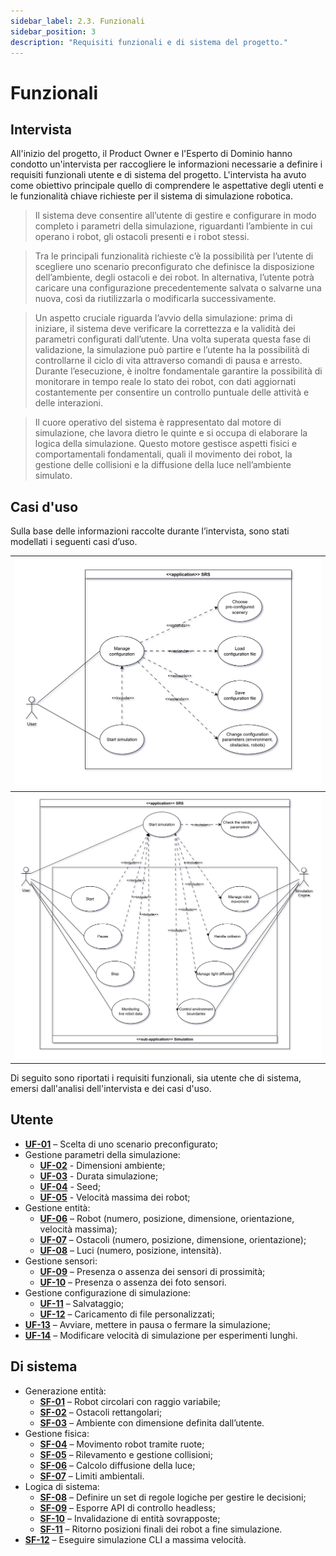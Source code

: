 ```yaml
---
sidebar_label: 2.3. Funzionali
sidebar_position: 3
description: "Requisiti funzionali e di sistema del progetto."
---
```


# Funzionali

## Intervista

All'inizio del progetto, il Product Owner e l'Esperto di Dominio hanno condotto un'intervista per raccogliere le
informazioni necessarie a definire i requisiti funzionali utente e di sistema del progetto. L'intervista ha avuto come
obiettivo principale quello di comprendere le aspettative degli utenti e le funzionalità chiave richieste per il sistema
di simulazione robotica.

> Il sistema deve consentire all’utente di gestire e configurare in modo completo i parametri della simulazione,
> riguardanti l’ambiente in cui operano i robot, gli ostacoli presenti e i robot stessi.

> Tra le principali funzionalità richieste c’è la possibilità per l’utente di scegliere uno scenario preconfigurato che
> definisce la disposizione dell’ambiente, degli ostacoli e dei robot. In alternativa, l’utente potrà caricare una
> configurazione precedentemente salvata o salvarne una nuova, così da riutilizzarla o modificarla successivamente.

> Un aspetto cruciale riguarda l’avvio della simulazione: prima di iniziare, il sistema deve verificare la correttezza e
> la validità dei parametri configurati dall’utente. Una volta superata questa fase di validazione, la simulazione può
> partire e l’utente ha la possibilità di controllarne il ciclo di vita attraverso comandi di pausa e arresto. Durante
> l’esecuzione, è inoltre fondamentale garantire la possibilità di monitorare in tempo reale lo stato dei robot, con dati
> aggiornati costantemente per consentire un controllo puntuale delle attività e delle interazioni.

> Il cuore operativo del sistema è rappresentato dal motore di simulazione, che lavora dietro le quinte e si occupa di
> elaborare la logica della simulazione. Questo motore gestisce aspetti fisici e comportamentali fondamentali, quali il
> movimento dei robot, la gestione delle collisioni e la diffusione della luce nell’ambiente simulato.

## Casi d'uso

Sulla base delle informazioni raccolte durante l’intervista, sono stati modellati i seguenti casi d’uso.

| ![Use case diagram 01](../../static/img/02-requirements/use-cases-diagram-01.png) |
| --------------------------------------------------------------------------------- |
| ![Use case diagram 02](../../static/img/02-requirements/use-cases-diagram-02.png) |

Di seguito sono riportati i requisiti funzionali, sia utente che di sistema, emersi dall'analisi dell'intervista e dei
casi d'uso.

## Utente

- **[UF-01](../08-user-guide/01-configuration.md)** – Scelta di uno scenario preconfigurato;
- Gestione parametri della simulazione:
  - **[UF-02](https://github.com/Scala-Robotics-Simulator/PPS-22-srs/blob/main/src/test/scala/io/github/srs/model/environment/EnvironmentTest.scala)** - Dimensioni ambiente;
  - **[UF-03](../08-user-guide/01-configuration.md)** - Durata simulazione;
  - **[UF-04](../08-user-guide/01-configuration.md)** - Seed;
  - **[UF-05](https://github.com/Scala-Robotics-Simulator/PPS-22-srs/blob/main/src/test/scala/io/github/srs/model/entity/dynamicentity/actuator/DifferentialWheelMotorTest.scala)** - Velocità massima dei robot;
- Gestione entità:
  - **[UF-06](https://github.com/Scala-Robotics-Simulator/PPS-22-srs/blob/main/src/test/scala/io/github/srs/model/entity/dynamicentity/dsl/RobotDslTest.scala)** – Robot (numero, posizione, dimensione, orientazione, velocità massima);
  - **[UF-07](https://github.com/Scala-Robotics-Simulator/PPS-22-srs/blob/main/src/test/scala/io/github/srs/model/entity/staticentity/dsl/ObstacleDslTest.scala)** – Ostacoli (numero, posizione, dimensione, orientazione);
  - **[UF-08](https://github.com/Scala-Robotics-Simulator/PPS-22-srs/blob/main/src/test/scala/io/github/srs/model/entity/staticentity/dsl/LightDslTest.scala)** – Luci (numero, posizione, intensità).
- Gestione sensori:
  - **[UF-09](https://github.com/Scala-Robotics-Simulator/PPS-22-srs/blob/main/src/test/scala/io/github/srs/model/entity/dynamicentity/dsl/RobotDslTest.scala)** – Presenza o assenza dei sensori di prossimità;
  - **[UF-10](https://github.com/Scala-Robotics-Simulator/PPS-22-srs/blob/main/src/test/scala/io/github/srs/model/entity/dynamicentity/dsl/RobotDslTest.scala)** – Presenza o assenza dei foto sensori.
- Gestione configurazione di simulazione:
  - **[UF-11](https://github.com/Scala-Robotics-Simulator/PPS-22-srs/blob/main/src/test/scala/io/github/srs/config/YamlConfigManagerTest.scala)** – Salvataggio;
  - **[UF-12](https://github.com/Scala-Robotics-Simulator/PPS-22-srs/blob/main/src/test/scala/io/github/srs/config/YamlConfigManagerTest.scala)** – Caricamento di file personalizzati;
- **[UF-13](../08-user-guide/02-simulation.md)** – Avviare, mettere in pausa o fermare la simulazione;
- **[UF-14](../08-user-guide/02-simulation.md)** – Modificare velocità di simulazione per esperimenti lunghi.

## Di sistema

- Generazione entità:
  - **[SF-01](https://github.com/Scala-Robotics-Simulator/PPS-22-srs/blob/main/src/test/scala/io/github/srs/model/entity/dynamicentity/dsl/RobotDslTest.scala)** – Robot circolari con raggio variabile;
  - **[SF-02](https://github.com/Scala-Robotics-Simulator/PPS-22-srs/blob/main/src/test/scala/io/github/srs/model/entity/staticentity/dsl/ObstacleDslTest.scala)** – Ostacoli rettangolari;
  - **[SF-03](../08-user-guide/01-configuration.md)** – Ambiente con dimensione definita dall’utente.
- Gestione fisica:
  - **[SF-04](https://github.com/Scala-Robotics-Simulator/PPS-22-srs/blob/main/src/test/scala/io/github/srs/model/entity/dynamicentity/actuator/DifferentialWheelMotorTest.scala)** – Movimento robot tramite ruote;
  - **[SF-05](https://github.com/Scala-Robotics-Simulator/PPS-22-srs/blob/main/src/test/scala/io/github/srs/model/environment/dsl/CreationDSLTest.scala)** – Rilevamento e gestione collisioni;
  - **[SF-06](https://github.com/Scala-Robotics-Simulator/PPS-22-srs/blob/main/src/test/scala/io/github/srs/model/illumination/LightMapTest.scala)** – Calcolo diffusione della luce;
  - **[SF-07](https://github.com/Scala-Robotics-Simulator/PPS-22-srs/blob/main/src/test/scala/io/github/srs/model/environment/dsl/CreationDSLTest.scala)** – Limiti ambientali.
- Logica di sistema:
  <!-- TODO: aggiungere quando viene mergiata pr -->
  - **[SF-08](./03-functional.md)** – Definire un set di regole logiche per gestire le decisioni;
  - **[SF-09](./03-functional.md)** – Esporre API di controllo headless;
  - **[SF-10](https://github.com/Scala-Robotics-Simulator/PPS-22-srs/blob/main/src/test/scala/io/github/srs/model/environment/dsl/CreationDSLTest.scala)** – Invalidazione di entità sovrapposte;
  - **[SF-11](./03-functional.md)** – Ritorno posizioni finali dei robot a fine simulazione.
- **[SF-12](./03-functional.md)** – Eseguire simulazione CLI a massima velocità.
